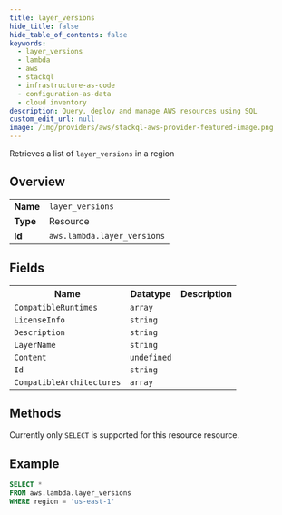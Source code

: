 ```yaml
---
title: layer_versions
hide_title: false
hide_table_of_contents: false
keywords:
  - layer_versions
  - lambda
  - aws
  - stackql
  - infrastructure-as-code
  - configuration-as-data
  - cloud inventory
description: Query, deploy and manage AWS resources using SQL
custom_edit_url: null
image: /img/providers/aws/stackql-aws-provider-featured-image.png
---
```

Retrieves a list of <code>layer_versions</code> in a region

## Overview
<table><tbody>
<tr><td><b>Name</b></td><td><code>layer_versions</code></td></tr>
<tr><td><b>Type</b></td><td>Resource</td></tr>
<tr><td><b>Id</b></td><td><code>aws.lambda.layer_versions</code></td></tr>
</tbody></table>

## Fields
<table><tbody>
<tr><th>Name</th><th>Datatype</th><th>Description</th></tr>
<tr><td><code>CompatibleRuntimes</code></td><td><code>array</code></td><td></td></tr><tr><td><code>LicenseInfo</code></td><td><code>string</code></td><td></td></tr><tr><td><code>Description</code></td><td><code>string</code></td><td></td></tr><tr><td><code>LayerName</code></td><td><code>string</code></td><td></td></tr><tr><td><code>Content</code></td><td><code>undefined</code></td><td></td></tr><tr><td><code>Id</code></td><td><code>string</code></td><td></td></tr><tr><td><code>CompatibleArchitectures</code></td><td><code>array</code></td><td></td></tr>
</tbody></table>

## Methods
Currently only <code>SELECT</code> is supported for this resource resource.

## Example
```sql
SELECT * 
FROM aws.lambda.layer_versions
WHERE region = 'us-east-1'
```
